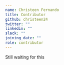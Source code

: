 ```yaml
---
name: Christeen Fernando
title: Contributor
github: christeen24
twitter: ""
linkedin: ""
slack: ""
joining_date: ""
role: contributor
---
```


Still waiting for this
